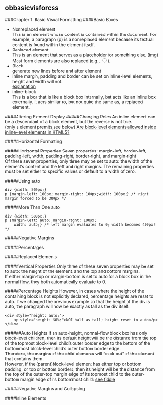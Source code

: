## obbasicvisforcss
###Chapter 1. Basic Visual Formatting
####Basic Boxes
- Nonreplaced element  
This is an element whose content is contained within the document. For example, a paragraph (p) is a nonreplaced element because its textual content is found within the element itself.  
- Replaced element  
This is an element that serves as a placeholder for something else. (img)  
Most form elements are also replaced (e.g., <input type="radio">).  
- Block  
generate new lines before and after element  
- inline 
margin, padding and border can be set on inline-level elements, height and width will not.  
[explanation](http://stackoverflow.com/questions/5699967/displayinline-with-margin-padding-width-height)
- inline-block  
This is a box that is like a block box internally, but acts like an inline box externally. It acts similar to, but not quite the same as, a replaced element.  

####Altering Element Display
#####Changing Roles
An inline element can be a descendant of a block element, but the reverse is not true.  
(only a element premits,see below)
[Are block-level elements allowed inside inline-level elements in HTML5?](http://stackoverflow.com/questions/6061869/are-block-level-elements-allowed-inside-inline-level-elements-in-html5?noredirect=1&lq=1)  


#####Horizontal Formatting

#####Horizontal Properties
Seven properties: margin-left, border-left, padding-left, width, padding-right, border-right, and margin-right  
Of these seven properties, only three may be set to auto: the width of the element’s content and the left and right margins. The remaining properties must be set either to specific values or default to a width of zero.  

#####Using auto
```
div {width: 500px;}
p {margin-left: 100px; margin-right: 100px;width: 100px;} /* right margin forced to be 300px */
```
#####More Than One auto
```
div {width: 500px;}
p {margin-left: auto; margin-right: 100px;
    width: auto;} /* left margin evaluates to 0; width becomes 400px! */ 
```
#####Negative Margins

#####Percentages

#####Replaced Elements

#####Vertical Properties
Only three of these seven properties may be set to auto: the height of the element, and the top and bottom margins.  
If either margin-top or margin-bottom is set to auto for a block box in the normal flow, they both automatically evaluate to 0.  

#####Percentage Heights
However, in cases where the height of the containing block is not explicitly declared, percentage heights are reset to auto. If we changed the previous example so that the height of the div is auto, the paragraph will now be exactly as tall as the div itself:
```
<div style="height: auto;">
    <p style="height: 50%;">NOT half as tall; height reset to auto</p>
</div>
```
######Auto Heights
If an auto-height, normal-flow block box has only block-level children, then its default height will be the distance from the top of the topmost block-level child’s outer border edge to the bottom of the bottommost block-level child’s outer bottom border edge.  
Therefore, the margins of the child elements will “stick out” of the element that contains them.  
However, if the (parent)block-level element has either top or bottom padding, or top or bottom borders, then its height will be the distance from the top of the outer-top margin edge of its topmost child to the outer-bottom margin edge of its bottommost child:
[see fiddle](https://jsfiddle.net/rengokantai/vgrvtruu/)

#####Negative Margins and Collapsing



####Inline Elements

